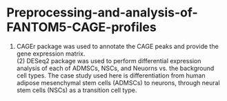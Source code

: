 # Preprocessing-and-analysis-of-FANTOM5-CAGE-profiles
1) CAGEr package was used to annotate the CAGE peaks and provide the gene expression matrix.<br /> 
(2) DESeq2 package was used to perform differential expression analysis of each of ADMSCs, NSCs, and Neuorns vs. the background cell types.
The case study used here is differentiation from human adipose mesenchymal stem cells (ADMSCs) to neurons, through neural stem cells (NSCs) as a transition cell type.

